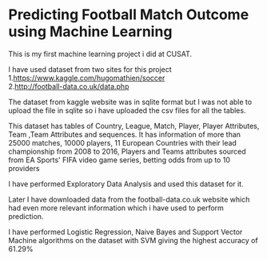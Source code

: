 # Predicting Football Match Outcome using Machine Learning
This is my first machine learning project i did at CUSAT. 

I have used dataset from two sites for this project
1.https://www.kaggle.com/hugomathien/soccer  
2.http://football-data.co.uk/data.php  

The dataset from kaggle website was in sqlite format but I was not able to upload the file in sqlite so i have uploaded the csv files for all the tables.

This dataset has tables of Country, League, Match, Player, Player Attributes, Team ,Team Attributes and sequences. It has information of more than 25000 matches, 10000 players, 11 European Countries with their lead championship from 2008 to 2016, Players and Teams attributes sourced from EA Sports' FIFA video game series, betting odds from up to 10 providers

I have performed Exploratory Data Analysis and used this dataset for it.

Later I have downloaded data from the football-data.co.uk website which had even more relevant information which i have used to perform prediction.

I have performed Logistic Regression, Naive Bayes and Support Vector Machine algorithms on the dataset with SVM giving the highest accuracy of 61.29%
